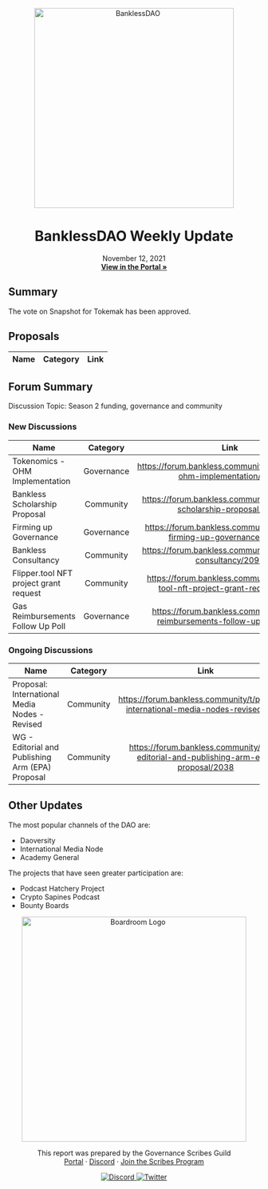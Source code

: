 
<p align="center">
  <a href="http://app.boardroom.info/BanklessDAO">
    <img src="https://www.bankless.community/logo.svg" alt="BanklessDAO" width="400" />
  </a>
  <h1 align="center">BanklessDAO Weekly Update</h1>
  <p align="center">
    November 12, 2021
  <br />
  <a href="http://app.boardroom.info/BanklessDAO"><strong>View in the Portal »</strong></a>
  <br />
  </p>
</p>

## Summary
The vote on Snapshot for Tokemak has been approved.

## Proposals

| Name          | Category      | Link   |
| ------------- |:-------------:| :-----:|

## Forum Summary
Discussion Topic: Season 2 funding, governance and community

### New Discussions

| Name          | Category      | Link   |
| ------------- |:-------------:| :-----:|
| Tokenomics - OHM Implementation | Governance | https://forum.bankless.community/t/tokenomics-ohm-implementation/2116
| Bankless Scholarship Proposal | Community | https://forum.bankless.community/t/bankless-scholarship-proposal/2061
| Firming up Governance | Governance | https://forum.bankless.community/t/draft-2-firming-up-governance/2075/1
| Bankless Consultancy | Community | https://forum.bankless.community/t/bankless-consultancy/2091
| Flipper.tool NFT project grant request| Community | https://forum.bankless.community/t/flipper-tool-nft-project-grant-request/2081
| Gas Reimbursements Follow Up Poll| Governance | https://forum.bankless.community/t/gas-reimbursements-follow-up-poll/2056

### Ongoing Discussions

| Name          | Category      | Link   |
| ------------- |:-------------:| :-----:|
| Proposal: International Media Nodes - Revised | Community | https://forum.bankless.community/t/proposal-international-media-nodes-revised/2020
| WG - Editorial and Publishing Arm (EPA) Proposal | Community | https://forum.bankless.community/t/wg-editorial-and-publishing-arm-epa-proposal/2038

## Other Updates

The most popular channels of the DAO are:
- Daoversity
- International Media Node
- Academy General

The projects that have seen greater participation are:
- Podcast Hatchery Project
- Crypto Sapines Podcast
- Bounty Boards

<p align="center">
  <a href="http://app.boardroom.info/">
    <img src="https://i.ibb.co/PFcchnQ/boardroom.png" alt="Boardroom Logo" width="450" />
  </a>
</p>

<p align="center">
	This report was prepared by the Governance Scribes Guild
  <br />
  <a href="http://boardroom.info/">Portal</a>
  ·
  <a href="https://discord.com/invite/tgrTFg9">Discord</a>
  ·
  <a href="https://boardroom.mirror.xyz/JHrN8nVy_J4C7Xzj37zoyPANg0ZnNszhWy9YOZHC0lM">Join the Scribes Program</a>
</p>

<p align="center">
  <a href="https://discord.gg/CEZ8WfuK8s">
    <img src="https://img.shields.io/badge/Discord-Join-7289da?style=for-the-badge&logo=discord&logoColor=white" alt="Discord" />
  </a>
  <a href="https://twitter.com/boardroom_info">
    <img src="https://img.shields.io/badge/Twitter-Follow-1da1f2?style=for-the-badge&logo=twitter&logoColor=white" alt="Twitter" />
  </a>
</p>